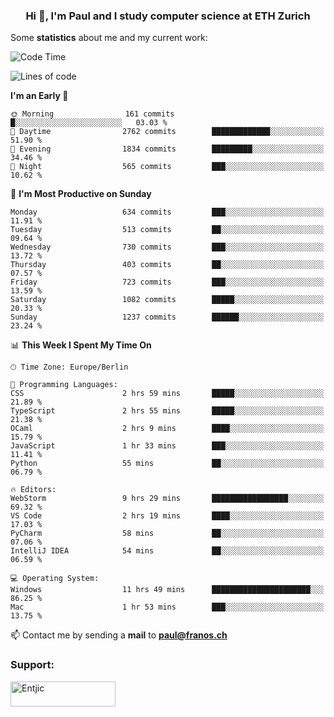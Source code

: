 <h3 align="center">Hi 👋, I'm Paul and I study computer science at ETH Zurich</h3>


Some **statistics** about me and my current work:

<!--START_SECTION:waka-->
![Code Time](http://img.shields.io/badge/Code%20Time-1%2C559%20hrs%2019%20mins-blue)

![Lines of code](https://img.shields.io/badge/From%20Hello%20World%20I%27ve%20Written-2.8%20million%20lines%20of%20code-blue)

**I'm an Early 🐤** 

```text
🌞 Morning                161 commits         █░░░░░░░░░░░░░░░░░░░░░░░░   03.03 % 
🌆 Daytime                2762 commits        █████████████░░░░░░░░░░░░   51.90 % 
🌃 Evening                1834 commits        █████████░░░░░░░░░░░░░░░░   34.46 % 
🌙 Night                  565 commits         ███░░░░░░░░░░░░░░░░░░░░░░   10.62 % 
```
📅 **I'm Most Productive on Sunday** 

```text
Monday                   634 commits         ███░░░░░░░░░░░░░░░░░░░░░░   11.91 % 
Tuesday                  513 commits         ██░░░░░░░░░░░░░░░░░░░░░░░   09.64 % 
Wednesday                730 commits         ███░░░░░░░░░░░░░░░░░░░░░░   13.72 % 
Thursday                 403 commits         ██░░░░░░░░░░░░░░░░░░░░░░░   07.57 % 
Friday                   723 commits         ███░░░░░░░░░░░░░░░░░░░░░░   13.59 % 
Saturday                 1082 commits        █████░░░░░░░░░░░░░░░░░░░░   20.33 % 
Sunday                   1237 commits        ██████░░░░░░░░░░░░░░░░░░░   23.24 % 
```


📊 **This Week I Spent My Time On** 

```text
🕑︎ Time Zone: Europe/Berlin

💬 Programming Languages: 
CSS                      2 hrs 59 mins       █████░░░░░░░░░░░░░░░░░░░░   21.89 % 
TypeScript               2 hrs 55 mins       █████░░░░░░░░░░░░░░░░░░░░   21.38 % 
OCaml                    2 hrs 9 mins        ████░░░░░░░░░░░░░░░░░░░░░   15.79 % 
JavaScript               1 hr 33 mins        ███░░░░░░░░░░░░░░░░░░░░░░   11.41 % 
Python                   55 mins             ██░░░░░░░░░░░░░░░░░░░░░░░   06.79 % 

🔥 Editors: 
WebStorm                 9 hrs 29 mins       █████████████████░░░░░░░░   69.32 % 
VS Code                  2 hrs 19 mins       ████░░░░░░░░░░░░░░░░░░░░░   17.03 % 
PyCharm                  58 mins             ██░░░░░░░░░░░░░░░░░░░░░░░   07.06 % 
IntelliJ IDEA            54 mins             ██░░░░░░░░░░░░░░░░░░░░░░░   06.59 % 

💻 Operating System: 
Windows                  11 hrs 49 mins      ██████████████████████░░░   86.25 % 
Mac                      1 hr 53 mins        ███░░░░░░░░░░░░░░░░░░░░░░   13.75 % 
```


<!--END_SECTION:waka-->

📫 Contact me by sending a **mail** to **paul@franos.ch**

<h3 align="left">Support:</h3>
<p><a href="https://ko-fi.com/Entjic"> <img align="left" src="https://cdn.ko-fi.com/cdn/kofi3.png?v=3" height="40" width="168" alt="Entjic" /></a></p>
